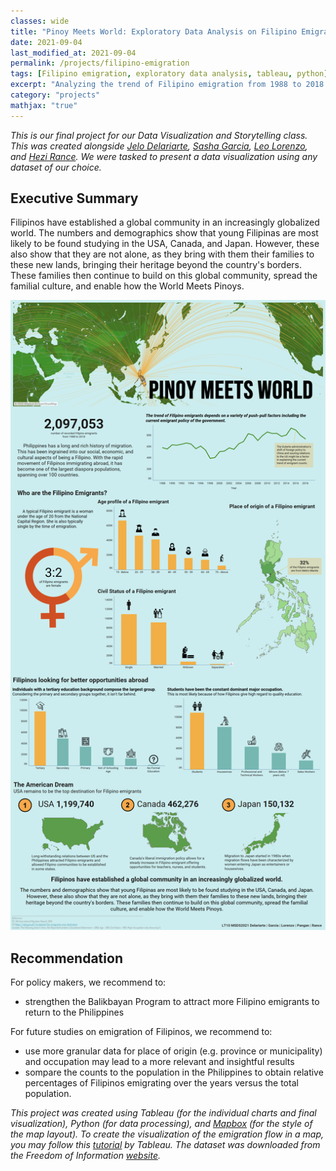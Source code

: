 ```yaml
---
classes: wide
title: "Pinoy Meets World: Exploratory Data Analysis on Filipino Emigration"
date: 2021-09-04
last_modified_at: 2021-09-04
permalink: /projects/filipino-emigration
tags: [Filipino emigration, exploratory data analysis, tableau, python]
excerpt: "Analyzing the trend of Filipino emigration from 1988 to 2018."
category: "projects"
mathjax: "true"
---
```

*This is our final project for our Data Visualization and Storytelling class. This was created alongside [Jelo Delariarte](https://www.linkedin.com/in/jelodelariarte/), [Sasha Garcia](https://www.linkedin.com/in/sharmaineselenegarcia/), [Leo Lorenzo](https://www.linkedin.com/in/leolorenzoii/), and [Hezi Rance](https://www.linkedin.com/in/hezirance/). We were tasked to present a data visualization using any dataset of our choice.*


## Executive Summary
Filipinos have established a global community in an increasingly globalized world.  The numbers and demographics show that young Filipinas are most likely to be found studying in the USA, Canada, and Japan. However, these also show that they are not alone, as they bring with them their families to these new lands, bringing their heritage beyond the country's borders. These families then continue to build on this global community, spread the familial culture, and enable how the World Meets Pinoys.

<img src = '\assets\images\project\LT10FinalViz.png'>


## Recommendation
For policy makers, we recommend to: 
- strengthen the Balikbayan Program to attract more Filipino emigrants to return to the Philippines

For future studies on emigration of Filipinos, we recommend to: 
- use more granular data for place of origin (e.g. province or municipality) and occupation may lead to a more relevant and insightful results
- sompare the counts to the population in the Philippines to obtain relative percentages of Filipinos emigrating over the years versus the total population.

*This project was created using Tableau (for the individual charts and final visualization), Python (for data processing), and [Mapbox](https://www.mapbox.com/) (for the style of the map layout). To create the visualization of the emigration flow in a map, you may follow this [tutorial](https://www.tableau.com/about/blog/2018/8/flights-world-part-ii-how-map-great-circle-routes-newest-tableau-release-92811) by Tableau. The dataset was downloaded from the Freedom of Information [website](https://www.foi.gov.ph/).*
